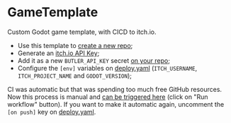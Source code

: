 # GameTemplate

Custom Godot game template, with CICD to itch.io.

* Use this template to [create a new repo](https://github.com/new?template_name=gametemplate&template_owner=comigor);
* Generate an [itch.io API Key](https://itch.io/user/settings/api-keys);
* Add it as a new `BUTLER_API_KEY` secret [on your repo](settings/secrets/actions/new);
* Configure the `[env]` variables on [deploy.yaml](blob/master/.github/workflows/deploy.yaml) (`ITCH_USERNAME`, `ITCH_PROJECT_NAME` and `GODOT_VERSION`);

CI was automatic but that was spending too much free GitHub resources. Now this process is manual and [can be triggered here](actions/workflows/deploy.yaml) (click on "Run workflow" button).
If you want to make it automatic again, uncomment the `[on push]` key on [deploy.yaml](blob/master/.github/workflows/deploy.yaml).
